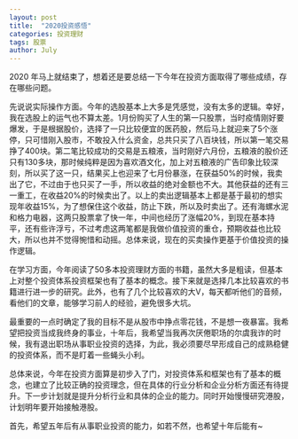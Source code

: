 ```yaml
---
layout: post
title:  "2020投资感悟"
categories: 投资理财
tags: 股票
author: July
---
```


2020 年马上就结束了，想着还是要总结一下今年在投资方面取得了哪些成绩，存在哪些问题。


先说说实际操作方面。今年的选股基本上大多是凭感觉，没有太多的逻辑。幸好，我在选股上的运气也不算太差。1月份购买了人生的第一只股票，当时疫情刚好要爆发，于是根据股价，选择了一只比较便宜的医药股，然后马上就迎来了5个涨停，只可惜刚入股市，不敢投入什么资金，总共只买了八百块钱，所以第一笔交易挣了400块。第二笔比较成功的交易是五粮液，当时刚好六月份，五粮液的股价还只有130多块，那时候纯粹是因为喜欢酒文化，加上对五粮液的广告印象比较深刻，所以买了这一只，结果买上也迎来了七月份暴涨，在获益50%的时候，我卖出了它，不过由于也只买了一手，所以收益的绝对金额也不大。其他获益的还有三一重工，在收益20%的时候卖出了。以上的卖出逻辑基本上都是基于最初的想实现年收益15%，为了想保住这个收益，防止下跌，所以及时卖出了。还有海螺水泥和格力电器，这两只股票拿了快一年，中间也经历了涨幅20%，到现在基本持平，还有些许浮亏，不过考虑这两笔都是我做价值投资的重仓，预期收益也比较大，所以也并不觉得惋惜和动摇。总体来说，现在的买卖操作更基于价值投资的操作逻辑。


在学习方面，今年阅读了50多本投资理财方面的书籍，虽然大多是粗读，但基本上对整个投资体系投资框架也有了基本的概念。接下来就是选择几本比较喜欢的书籍进行进一步的研究。此外，也有了几个比较喜欢的大V，每天都听他们的音频，看他们的文章，能够学习前人的经验，避免很多大坑。


最重要的一点时确定了我的目标不是从股市中挣点零花钱，不是想一夜暴富。我希望把投资当成我终身的事业，十年后，我希望当我再次厌倦职场的尔虞我诈的时候，我有退出职场从事职业投资的选择，为此，我必须要尽早形成自己的成熟稳健的投资体系，而不是盯着一些蝇头小利。


总体来说，今年在投资方面算是初步入了门，对投资体系和框架也有了基本的概念，也建立了比较正确的投资理念，但在具体的行业分析和企业分析方面还有待提升。下一步计划就是提升分析行业和具体的企业的能力。同时开始慢慢研究港股，计划明年要开始接触港股。


首先，希望五年后有从事职业投资的能力，如若不然，也希望十年后能有~